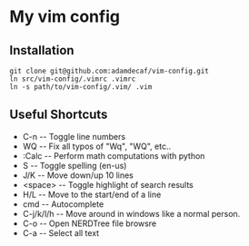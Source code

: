 # My vim config

## Installation

    git clone git@github.com:adamdecaf/vim-config.git
    ln src/vim-config/.vimrc .vimrc
    ln -s path/to/vim-config/.vim/ .vim

## Useful Shortcuts
* C-n                     -- Toggle line numbers
* WQ                      -- Fix all typos of "Wq", "WQ", etc..
* :Calc <expression>      -- Perform math computations with python
* S                       -- Toggle spelling (en-us)
* J/K                     -- Move down/up 10 lines
* &lt;space&gt;           -- Toggle highlight of search results
* H/L                     -- Move to the start/end of a line
* cmd<Tab>                -- Autocomplete
* C-j/k/l/h               -- Move around in windows like a normal person.
* C-o                     -- Open NERDTree file browsre
* C-a                     -- Select all text
